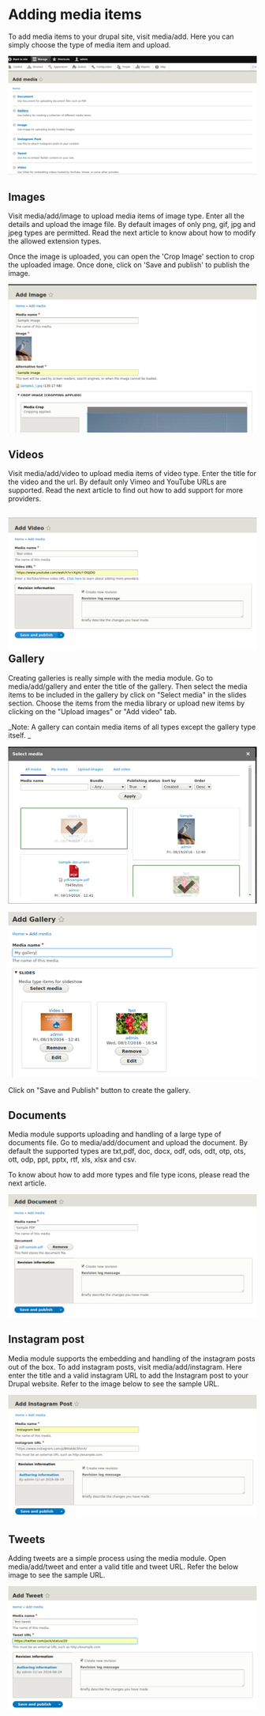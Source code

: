 # Adding media items

To add media items to your drupal site, visit media/add. Here you can simply choose the type of media item and upload.

![](/modules/media/add_media_items.jpg)

## Images

Visit media/add/image to upload media items of image type. Enter all the details and upload the image file. By default images of only png, gif, jpg and jpeg types are permitted. Read the next article to know about how to modify the allowed extension types.

Once the image is uploaded, you can open the 'Crop Image' section to crop the uploaded image. Once done, click on 'Save and publish' to publish the image.

![](/modules/media/add_image.jpg)

## Videos

Visit media/add/video to upload media items of video type. Enter the title for the video and the url. By default only Vimeo and YouTube URLs are supported. Read the next article to find out how to add support for more providers.

## ![](/modules/media/add_video.png)Gallery

Creating galleries is really simple with the media module. Go to media/add/gallery and enter the title of the gallery. Then select the media items to be included in the gallery by click on "Select media" in the slides section. Choose the items from the media library or upload new items by clicking on the "Upload images" or "Add video" tab.

_Note: A gallery can contain media items of all types except the gallery type itself. _

![](/modules/media/gallery_select_modal.jpg)

![](/modules/media/add_gallery.jpg)

Click on "Save and Publish" button to create the gallery.

## Documents

Media module supports uploading and handling of a large type of documents file. Go to media/add/document and upload the document. By default the supported types are txt,pdf, doc, docx, odf, ods, odt, otp, ots, ott, odp, ppt, pptx, rtf, xls, xlsx and csv.

To know about how to add more types and file type icons, please read the next article.

![](/modules/media/add_document.jpg)

## Instagram post

Media module supports the embedding and handling of the instagram posts out of the box. To add instagram posts, visit media/add/instagram. Here enter the title and a valid instagram URL to add the Instagram post to your Drupal website. Refer to the image below to see the sample URL.

![](/modules/media/add_instagram.jpg)

## Tweets

Adding tweets are a simple process using the media module. Open media/add/tweet and enter a valid title and tweet URL. Refer the below image to see the sample URL.

![](/modules/media/add_tweet.jpg)

